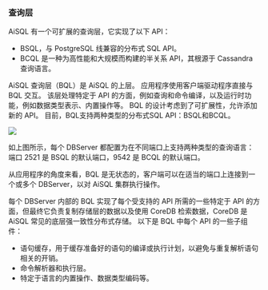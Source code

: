 ### **查询层**

AiSQL 有一个可扩展的查询层，它实现了以下 API：

* BSQL，与 PostgreSQL 线兼容的分布式 SQL API。
* BCQL 是一种为高性能和大规模而构建的半关系 API，其根源于 Cassandra 查询语言。

AiSQL 查询层（BQL）是 AiSQL 的上层。 应用程序使用客户端驱动程序直接与 BQL 交互。 该层处理特定于 API 的方面，例如查询和命令编译，以及运行时功能，例如数据类型表示、内置操作等。 BQL 的设计考虑到了可扩展性，允许添加新的 API。 目前，BQL支持两种类型的分布式SQL API：BSQL和BCQL。

![](media/chapter9/14.png)

如上图所示，每个 DBServer 都配置为在不同端口上支持两种类型的查询语言：端口 2521 是 BSQL 的默认端口，9542 是 BCQL 的默认端口。

从应用程序的角度来看，BQL 是无状态的，客户端可以在适当的端口上连接到一个或多个 DBServer，以对 AiSQL 集群执行操作。

每个 DBServer 内部的 BQL 实现了每个受支持的 API 所需的一些特定于 API 的方面，但最终它负责复制存储层的数据以及使用 CoreDB 检索数据，CoreDB 是 AiSQL 常见的底层强一致性分布式存储。 以下是 BQL 中每个 API 的一些子组件：

* 语句缓存，用于缓存准备好的语句的编译或执行计划，以避免与重复解析语句相关的开销。
* 命令解析器和执行层。
* 特定于语言的内置操作、数据类型编码等。
